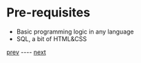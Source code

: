 # Pre-requisites
-  Basic programming logic in any language
- SQL, a bit of HTML&CSS


[prev](https://github.com/no0g/webdev-rubick-workshop/blob/master/Workshop/00%20-%20Intro/03%20-%20Web%20Development.md) ---- [next](https://github.com/no0g/webdev-rubick-workshop/blob/master/Workshop/10%20-%20Requirements/12%20-%20Software.md)